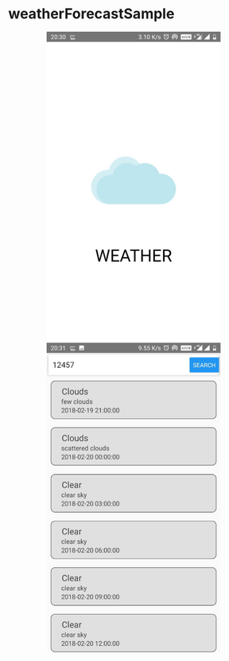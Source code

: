 # weatherForecastSample

<p align="center">
  <img src="src/screenshots/screenshot.jpeg" width="350" title="splash">
  <img src="src/screenshots/screenshot_2.jpeg" width="350" alt="accessibility text">
</p>
